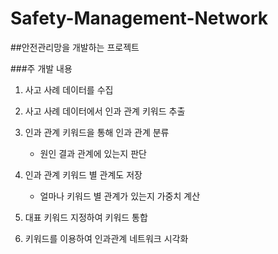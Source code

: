 # Safety-Management-Network
##안전관리망을 개발하는 프로젝트

###주 개발 내용

1. 사고 사례 데이터를 수집

2. 사고 사례 데이터에서 인과 관계 키워드 추출

3. 인과 관계 키워드을 통해 인과 관계 분류
   - 원인 결과 관계에 있는지 판단

4. 인과 관계 키워드 별 관계도 저장
   - 얼마나 키워드 별 관계가 있는지 가중치 계산

5. 대표 키워드 지정하여 키워드 통합

6. 키워드를 이용하여 인과관계 네트워크 시각화
